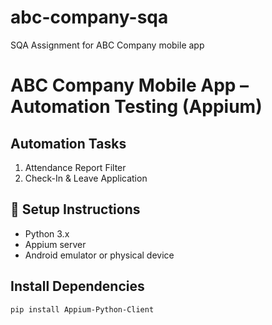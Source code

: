 # abc-company-sqa
SQA Assignment for ABC Company mobile app
# ABC Company Mobile App – Automation Testing (Appium)

##  Automation Tasks
1. Attendance Report Filter
2. Check-In & Leave Application

## 🔧 Setup Instructions
- Python 3.x
- Appium server
- Android emulator or physical device

##  Install Dependencies
```bash
pip install Appium-Python-Client
